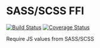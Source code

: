 # SASS/SCSS FFI
[![Build Status](https://travis-ci.org/futpib/sass-ffi.svg?branch=master)](https://travis-ci.org/futpib/sass-ffi) [![Coverage Status](https://coveralls.io/repos/github/futpib/sass-ffi/badge.svg?branch=master)](https://coveralls.io/github/futpib/sass-ffi?branch=master)

Require JS values from SASS/SCSS
